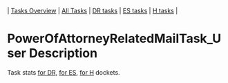 | [Tasks Overview](../tasks-overview.md) | [All Tasks](../alltasks.md) | [DR tasks](../docket-DR/tasklist.md) | [ES tasks](../docket-ES/tasklist.md) | [H tasks](../docket-H/tasklist.md) |

# PowerOfAttorneyRelatedMailTask_User Description

Task stats [for DR](../docket-DR/PowerOfAttorneyRelatedMailTask_User.md), [for ES](../docket-ES/PowerOfAttorneyRelatedMailTask_User.md), [for H](../docket-H/PowerOfAttorneyRelatedMailTask_User.md) dockets.

